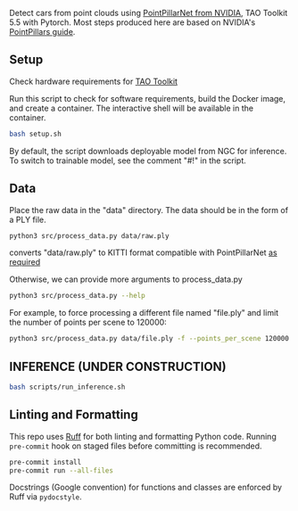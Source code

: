 Detect cars from point clouds using [PointPillarNet from NVIDIA](https://catalog.ngc.nvidia.com/orgs/nvidia/teams/tao/models/pointpillarnet), TAO Toolkit 5.5 with Pytorch. Most steps produced here are based on NVIDIA's [PointPillars guide](https://docs.nvidia.com/tao/tao-toolkit/text/cv_finetuning/pytorch/point_cloud/pointpillars.html).

## Setup

Check hardware requirements for [TAO Toolkit](https://docs.nvidia.com/tao/tao-toolkit/text/tao_toolkit_quick_start_guide.html#requirements)

Run this script to check for software requirements, build the Docker image, and create a container. The interactive shell will be available in the container.

```bash
bash setup.sh
```

By default, the script downloads deployable model from NGC for inference. To switch to trainable model, see the comment "#!" in the script.

## Data

Place the raw data in the "data" directory. The data should be in the form of a PLY file.

```bash
python3 src/process_data.py data/raw.ply
```

converts "data/raw.ply" to KITTI format compatible with PointPillarNet [as required](https://docs.nvidia.com/tao/tao-toolkit/text/point_cloud/pointpillars.html#preparing-the-dataset)

Otherwise, we can provide more arguments to process_data.py

```bash
python3 src/process_data.py --help
```

For example, to force processing a different file named "file.ply" and limit the number of points per scene to 120000:

```bash
python3 src/process_data.py data/file.ply -f --points_per_scene 120000
```

## INFERENCE (UNDER CONSTRUCTION)

```bash
bash scripts/run_inference.sh
```

## Linting and Formatting

This repo uses [Ruff](https://docs.astral.sh/ruff/) for both linting and formatting Python code. Running `pre-commit` hook on staged files before committing is recommended.

```bash
pre-commit install
pre-commit run --all-files
```

Docstrings (Google convention) for functions and classes are enforced by Ruff via `pydocstyle`.
